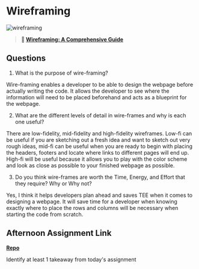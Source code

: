 # Wireframing

![wireframing](https://bcw.blob.core.windows.net/public/img/courses/2293087935019893)

> **📖 [Wireframing: A Comprehensive Guide](https://codeworksacademy.com/fs-student-guide/resources/wk1/06-Wireframing)**

## Questions

1. What is the purpose of wire-framing? 

Wire-framing enables a developer to be able to design the webpage before actually writing the code. It allows the developer to see where the information will need to be placed beforehand and acts as a blueprint for the webpage.

2. What are the different levels of detail in wire-frames and why is each one useful?

There are low-fidelity, mid-fidelity and high-fidelity wireframes. Low-fi can be useful if you are sketching out a fresh idea and want to sketch out very rough ideas, mid-fi can be useful when you are ready to begin with placing the headers, footers and locate where links to different pages will end up. High-fi will be useful because it allows you to play with the color scheme and look as close as possible to your finished webpage as possible. 

3. Do you think wire-frames are worth the Time, Energy, and Effort that they require? Why or Why not?

Yes, I think it helps developers plan ahead and saves TEE when it comes to designing a webpage. It will save time for a developer when knowing exactly where to place the rows and columns will be necessary when starting the code from scratch. 

## Afternoon Assignment Link

**[Repo](https://github.com/IsaiahLeiva/<ASSIGNMENT_REPO>)**

Identify at least 1 takeaway from today's assignment
